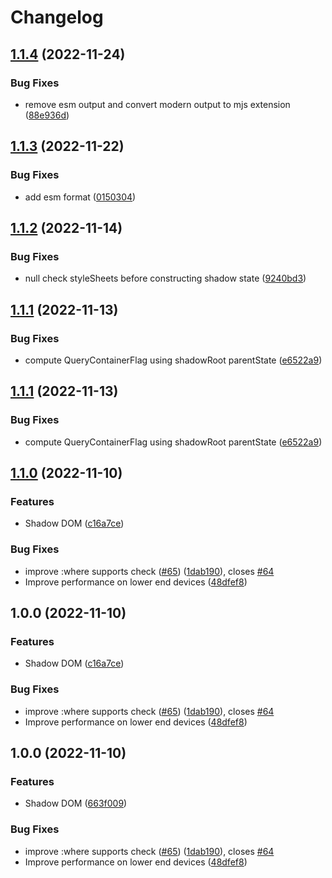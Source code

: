 # Changelog


## [1.1.4](https://github.com/Marshal27/shadow-container-query-polyfill/compare/v1.1.3...v1.1.4) (2022-11-24)


### Bug Fixes

* remove esm output and convert modern output to mjs extension ([88e936d](https://github.com/Marshal27/shadow-container-query-polyfill/commit/88e936d6f0fae8e67c2da2684e8555fd8190540c))

## [1.1.3](https://github.com/Marshal27/shadow-container-query-polyfill/compare/v1.1.2...v1.1.3) (2022-11-22)


### Bug Fixes

* add esm format ([0150304](https://github.com/Marshal27/shadow-container-query-polyfill/commit/01503047437eb109a39fec5694c978cc85e0f2f5))

## [1.1.2](https://github.com/Marshal27/shadow-container-query-polyfill/compare/v1.1.1...v1.1.2) (2022-11-14)


### Bug Fixes

* null check styleSheets before constructing shadow state ([9240bd3](https://github.com/Marshal27/shadow-container-query-polyfill/commit/9240bd3f97b8a4faf4fa88d5fbd9048b54ed1cd8))

## [1.1.1](https://github.com/Marshal27/shadow-container-query-polyfill/compare/v1.1.0...v1.1.1) (2022-11-13)


### Bug Fixes

* compute QueryContainerFlag using shadowRoot parentState ([e6522a9](https://github.com/Marshal27/shadow-container-query-polyfill/commit/e6522a98eaf94ca671c2d3ad9865b7ca71aa5971))

## [1.1.1](https://github.com/Marshal27/shadow-container-query-polyfill/compare/v1.1.0...v1.1.1) (2022-11-13)


### Bug Fixes

* compute QueryContainerFlag using shadowRoot parentState ([e6522a9](https://github.com/Marshal27/shadow-container-query-polyfill/commit/e6522a98eaf94ca671c2d3ad9865b7ca71aa5971))

## [1.1.0](https://github.com/Marshal27/shadow-container-query-polyfill/compare/v1.0.0...v1.1.0) (2022-11-10)


### Features

* Shadow DOM ([c16a7ce](https://github.com/Marshal27/shadow-container-query-polyfill/commit/c16a7ce1016e64f66e8538e1dbe8c142db9aab7c))


### Bug Fixes

* improve :where supports check ([#65](https://github.com/Marshal27/shadow-container-query-polyfill/issues/65)) ([1dab190](https://github.com/Marshal27/shadow-container-query-polyfill/commit/1dab190dbd640f2ad1a1535c69a7143182729cee)), closes [#64](https://github.com/Marshal27/shadow-container-query-polyfill/issues/64)
* Improve performance on lower end devices ([48dfef8](https://github.com/Marshal27/shadow-container-query-polyfill/commit/48dfef88f8eb037cd38ad8d43410950694504497))

## 1.0.0 (2022-11-10)


### Features

* Shadow DOM ([c16a7ce](https://github.com/Marshal27/shadow-container-query-polyfill/commit/c16a7ce1016e64f66e8538e1dbe8c142db9aab7c))


### Bug Fixes

* improve :where supports check ([#65](https://github.com/Marshal27/shadow-container-query-polyfill/issues/65)) ([1dab190](https://github.com/Marshal27/shadow-container-query-polyfill/commit/1dab190dbd640f2ad1a1535c69a7143182729cee)), closes [#64](https://github.com/Marshal27/shadow-container-query-polyfill/issues/64)
* Improve performance on lower end devices ([48dfef8](https://github.com/Marshal27/shadow-container-query-polyfill/commit/48dfef88f8eb037cd38ad8d43410950694504497))

## 1.0.0 (2022-11-10)


### Features

* Shadow DOM ([663f009](https://github.com/Marshal27/shadow-container-query-polyfill/commit/663f0092eb92cfcb39cf6d2e5a3d96696cac5b02))


### Bug Fixes

* improve :where supports check ([#65](https://github.com/Marshal27/shadow-container-query-polyfill/issues/65)) ([1dab190](https://github.com/Marshal27/shadow-container-query-polyfill/commit/1dab190dbd640f2ad1a1535c69a7143182729cee)), closes [#64](https://github.com/Marshal27/shadow-container-query-polyfill/issues/64)
* Improve performance on lower end devices ([48dfef8](https://github.com/Marshal27/shadow-container-query-polyfill/commit/48dfef88f8eb037cd38ad8d43410950694504497))
